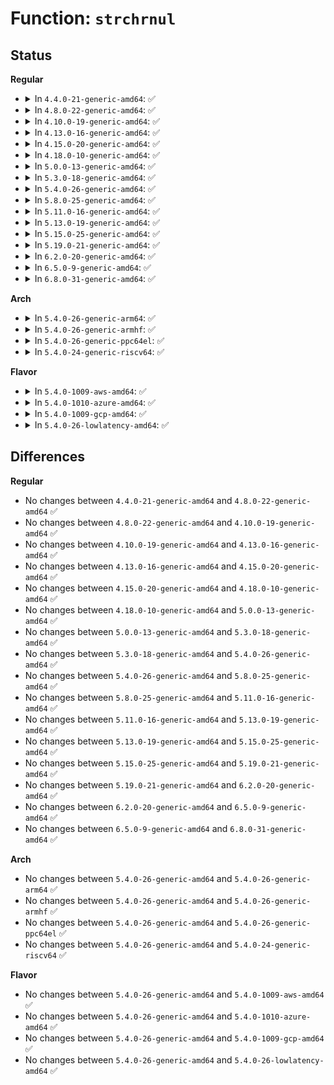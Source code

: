 # Function: <code>strchrnul</code>

## Status
<b>Regular</b>
<ul>
<li>
<details>
<summary>In <code>4.4.0-21-generic-amd64</code>: ✅</summary>

```c
char * strchrnul(const char * s, int c)
```

```json
{
  "name": "strchrnul",
  "collision_type": "Unique Global",
  "inline_type": "No",
  "funcs": [
    {
      "addr": 18446744071582980592,
      "name": "strchrnul",
      "external": true,
      "loc": "lib/string.c:388",
      "file": "lib/string.c",
      "inline": "seen, unknown",
      "caller_inline": [],
      "caller_func": [
        "kernel/debug/kdb/kdb_io.c:vkdb_printf",
        "security/integrity/ima/ima_template.c:template_desc_init_fields",
        "lib/bitmap.c:bitmap_parselist"
      ]
    }
  ],
  "symbols": [
    {
      "addr": 18446744071582980592,
      "name": "strchrnul",
      "section": ".text",
      "bind": "STB_GLOBAL",
      "size": 40
    }
  ]
}
```
</details>
</li>
<li>
<details>
<summary>In <code>4.8.0-22-generic-amd64</code>: ✅</summary>

```c
char * strchrnul(const char * s, int c)
```

```json
{
  "name": "strchrnul",
  "collision_type": "Unique Global",
  "inline_type": "No",
  "funcs": [
    {
      "addr": 18446744071583269808,
      "name": "strchrnul",
      "external": true,
      "loc": "lib/string.c:388",
      "file": "lib/string.c",
      "inline": "seen, unknown",
      "caller_inline": [],
      "caller_func": [
        "kernel/debug/kdb/kdb_io.c:vkdb_printf",
        "security/integrity/ima/ima_template.c:template_desc_init_fields",
        "lib/bitmap.c:bitmap_parselist"
      ]
    }
  ],
  "symbols": [
    {
      "addr": 18446744071583269808,
      "name": "strchrnul",
      "section": ".text",
      "bind": "STB_GLOBAL",
      "size": 40
    }
  ]
}
```
</details>
</li>
<li>
<details>
<summary>In <code>4.10.0-19-generic-amd64</code>: ✅</summary>

```c
char * strchrnul(const char * s, int c)
```

```json
{
  "name": "strchrnul",
  "collision_type": "Unique Global",
  "inline_type": "No",
  "funcs": [
    {
      "addr": 18446744071583388576,
      "name": "strchrnul",
      "external": true,
      "loc": "lib/string.c:388",
      "file": "lib/string.c",
      "inline": "seen, unknown",
      "caller_inline": [],
      "caller_func": [
        "kernel/debug/kdb/kdb_io.c:vkdb_printf",
        "lib/bitmap.c:bitmap_parselist"
      ]
    }
  ],
  "symbols": [
    {
      "addr": 18446744071583388576,
      "name": "strchrnul",
      "section": ".text",
      "bind": "STB_GLOBAL",
      "size": 40
    }
  ]
}
```
</details>
</li>
<li>
<details>
<summary>In <code>4.13.0-16-generic-amd64</code>: ✅</summary>

```c
char * strchrnul(const char * s, int c)
```

```json
{
  "name": "strchrnul",
  "collision_type": "Unique Global",
  "inline_type": "No",
  "funcs": [
    {
      "addr": 18446744071588245088,
      "name": "strchrnul",
      "external": true,
      "loc": "lib/string.c:388",
      "file": "lib/string.c",
      "inline": "seen, unknown",
      "caller_inline": [],
      "caller_func": [
        "kernel/debug/kdb/kdb_io.c:vkdb_printf",
        "lib/bitmap.c:bitmap_parselist",
        "drivers/pci/endpoint/pci-epf-core.c:pci_epf_create"
      ]
    }
  ],
  "symbols": [
    {
      "addr": 18446744071588245088,
      "name": "strchrnul",
      "section": ".text",
      "bind": "STB_GLOBAL",
      "size": 40
    }
  ]
}
```
</details>
</li>
<li>
<details>
<summary>In <code>4.15.0-20-generic-amd64</code>: ✅</summary>

```c
char * strchrnul(const char * s, int c)
```

```json
{
  "name": "strchrnul",
  "collision_type": "Unique Global",
  "inline_type": "No",
  "funcs": [
    {
      "addr": 18446744071588796512,
      "name": "strchrnul",
      "external": true,
      "loc": "lib/string.c:389",
      "file": "lib/string.c",
      "inline": "seen, unknown",
      "caller_inline": [],
      "caller_func": [
        "kernel/debug/kdb/kdb_io.c:vkdb_printf",
        "lib/bitmap.c:bitmap_parselist",
        "drivers/pci/endpoint/pci-epf-core.c:pci_epf_create"
      ]
    }
  ],
  "symbols": [
    {
      "addr": 18446744071588796512,
      "name": "strchrnul",
      "section": ".text",
      "bind": "STB_GLOBAL",
      "size": 40
    }
  ]
}
```
</details>
</li>
<li>
<details>
<summary>In <code>4.18.0-10-generic-amd64</code>: ✅</summary>

```c
char * strchrnul(const char * s, int c)
```

```json
{
  "name": "strchrnul",
  "collision_type": "Unique Global",
  "inline_type": "No",
  "funcs": [
    {
      "addr": 18446744071589174624,
      "name": "strchrnul",
      "external": true,
      "loc": "lib/string.c:389",
      "file": "lib/string.c",
      "inline": "seen, unknown",
      "caller_inline": [],
      "caller_func": [
        "kernel/debug/kdb/kdb_io.c:vkdb_printf",
        "lib/bitmap.c:bitmap_parselist",
        "drivers/pci/endpoint/pci-epf-core.c:pci_epf_create"
      ]
    }
  ],
  "symbols": [
    {
      "addr": 18446744071589174624,
      "name": "strchrnul",
      "section": ".text",
      "bind": "STB_GLOBAL",
      "size": 35
    }
  ]
}
```
</details>
</li>
<li>
<details>
<summary>In <code>5.0.0-13-generic-amd64</code>: ✅</summary>

```c
char * strchrnul(const char * s, int c)
```

```json
{
  "name": "strchrnul",
  "collision_type": "Unique Global",
  "inline_type": "No",
  "funcs": [
    {
      "addr": 18446744071589404544,
      "name": "strchrnul",
      "external": true,
      "loc": "lib/string.c:390",
      "file": "lib/string.c",
      "inline": "seen, unknown",
      "caller_inline": [],
      "caller_func": [
        "kernel/debug/kdb/kdb_io.c:vkdb_printf",
        "lib/bitmap.c:bitmap_parselist",
        "drivers/pci/pci.c:pci_dev_str_match",
        "drivers/pci/endpoint/pci-epf-core.c:pci_epf_create"
      ]
    }
  ],
  "symbols": [
    {
      "addr": 18446744071589404544,
      "name": "strchrnul",
      "section": ".text",
      "bind": "STB_GLOBAL",
      "size": 35
    }
  ]
}
```
</details>
</li>
<li>
<details>
<summary>In <code>5.3.0-18-generic-amd64</code>: ✅</summary>

```c
char * strchrnul(const char * s, int c)
```

```json
{
  "name": "strchrnul",
  "collision_type": "Unique Global",
  "inline_type": "No",
  "funcs": [
    {
      "addr": 18446744071589860432,
      "name": "strchrnul",
      "external": true,
      "loc": "lib/string.c:426",
      "file": "lib/string.c",
      "inline": "seen, unknown",
      "caller_inline": [],
      "caller_func": [
        "arch/x86/kernel/cpu/resctrl/rdtgroup.c:rdtgroup_cpus_write",
        "kernel/workqueue.c:wq_unbound_cpumask_store",
        "kernel/workqueue.c:wq_cpumask_store",
        "kernel/debug/kdb/kdb_io.c:vkdb_printf",
        "mm/slub.c:kmem_cache_flags",
        "drivers/pci/pci.c:pci_dev_str_match",
        "drivers/pci/endpoint/pci-epf-core.c:pci_epf_create"
      ]
    }
  ],
  "symbols": [
    {
      "addr": 18446744071589860432,
      "name": "strchrnul",
      "section": ".text",
      "bind": "STB_GLOBAL",
      "size": 30
    }
  ]
}
```
</details>
</li>
<li>
<details>
<summary>In <code>5.4.0-26-generic-amd64</code>: ✅</summary>

```c
char * strchrnul(const char * s, int c)
```

```json
{
  "name": "strchrnul",
  "collision_type": "Unique Global",
  "inline_type": "No",
  "funcs": [
    {
      "addr": 18446744071590085920,
      "name": "strchrnul",
      "external": true,
      "loc": "lib/string.c:428",
      "file": "lib/string.c",
      "inline": "seen, unknown",
      "caller_inline": [],
      "caller_func": [
        "arch/x86/kernel/cpu/resctrl/rdtgroup.c:rdtgroup_cpus_write",
        "kernel/workqueue.c:wq_unbound_cpumask_store",
        "kernel/workqueue.c:wq_cpumask_store",
        "kernel/debug/kdb/kdb_io.c:vkdb_printf",
        "mm/slub.c:kmem_cache_flags",
        "drivers/pci/pci.c:pci_dev_str_match",
        "drivers/pci/endpoint/pci-epf-core.c:pci_epf_create"
      ]
    }
  ],
  "symbols": [
    {
      "addr": 18446744071590085920,
      "name": "strchrnul",
      "section": ".text",
      "bind": "STB_GLOBAL",
      "size": 30
    }
  ]
}
```
</details>
</li>
<li>
<details>
<summary>In <code>5.8.0-25-generic-amd64</code>: ✅</summary>

```c
char * strchrnul(const char * s, int c)
```

```json
{
  "name": "strchrnul",
  "collision_type": "Unique Global",
  "inline_type": "No",
  "funcs": [
    {
      "addr": 18446744071585083744,
      "name": "strchrnul",
      "external": true,
      "loc": "lib/string.c:452",
      "file": "lib/string.c",
      "inline": "seen, unknown",
      "caller_inline": [],
      "caller_func": [
        "kernel/debug/kdb/kdb_io.c:vkdb_printf",
        "mm/slub.c:kmem_cache_flags",
        "drivers/pci/pci.c:pci_dev_str_match_path",
        "drivers/pci/endpoint/pci-epf-core.c:pci_epf_create"
      ]
    }
  ],
  "symbols": [
    {
      "addr": 18446744071585083744,
      "name": "strchrnul",
      "section": ".text",
      "bind": "STB_GLOBAL",
      "size": 30
    }
  ]
}
```
</details>
</li>
<li>
<details>
<summary>In <code>5.11.0-16-generic-amd64</code>: ✅</summary>

```c
char * strchrnul(const char * s, int c)
```

```json
{
  "name": "strchrnul",
  "collision_type": "Unique Global",
  "inline_type": "No",
  "funcs": [
    {
      "addr": 18446744071585232912,
      "name": "strchrnul",
      "external": true,
      "loc": "lib/string.c:449",
      "file": "lib/string.c",
      "inline": "seen, unknown",
      "caller_inline": [],
      "caller_func": [
        "kernel/debug/kdb/kdb_io.c:vkdb_printf",
        "mm/slub.c:kmem_cache_flags",
        "security/tomoyo/util.c:tomoyo_get_domainname",
        "drivers/pci/pci.c:pci_dev_str_match_path",
        "drivers/pci/endpoint/pci-epf-core.c:pci_epf_create"
      ]
    }
  ],
  "symbols": [
    {
      "addr": 18446744071585232912,
      "name": "strchrnul",
      "section": ".text",
      "bind": "STB_GLOBAL",
      "size": 30
    }
  ]
}
```
</details>
</li>
<li>
<details>
<summary>In <code>5.13.0-19-generic-amd64</code>: ✅</summary>

```c
char * strchrnul(const char * s, int c)
```

```json
{
  "name": "strchrnul",
  "collision_type": "Unique Global",
  "inline_type": "No",
  "funcs": [
    {
      "addr": 18446744071585115792,
      "name": "strchrnul",
      "external": true,
      "loc": "lib/string.c:449",
      "file": "lib/string.c",
      "inline": "seen, unknown",
      "caller_inline": [],
      "caller_func": [
        "kernel/debug/kdb/kdb_io.c:vkdb_printf",
        "mm/slub.c:kmem_cache_flags",
        "security/tomoyo/util.c:tomoyo_get_domainname",
        "drivers/pci/pci.c:pci_dev_str_match_path",
        "drivers/pci/endpoint/pci-epf-core.c:pci_epf_create"
      ]
    }
  ],
  "symbols": [
    {
      "addr": 18446744071585115792,
      "name": "strchrnul",
      "section": ".text",
      "bind": "STB_GLOBAL",
      "size": 30
    }
  ]
}
```
</details>
</li>
<li>
<details>
<summary>In <code>5.15.0-25-generic-amd64</code>: ✅</summary>

```c
char * strchrnul(const char * s, int c)
```

```json
{
  "name": "strchrnul",
  "collision_type": "Unique Global",
  "inline_type": "No",
  "funcs": [
    {
      "addr": 18446744071585564480,
      "name": "strchrnul",
      "external": true,
      "loc": "lib/string.c:450",
      "file": "lib/string.c",
      "inline": "seen, unknown",
      "caller_inline": [],
      "caller_func": [
        "kernel/debug/kdb/kdb_io.c:vkdb_printf",
        "mm/slub.c:kmem_cache_flags",
        "security/tomoyo/util.c:tomoyo_get_domainname",
        "drivers/pci/pci.c:pci_dev_str_match_path",
        "drivers/pci/endpoint/pci-epf-core.c:pci_epf_create"
      ]
    }
  ],
  "symbols": [
    {
      "addr": 18446744071585564480,
      "name": "strchrnul",
      "section": ".text",
      "bind": "STB_GLOBAL",
      "size": 30
    }
  ]
}
```
</details>
</li>
<li>
<details>
<summary>In <code>5.19.0-21-generic-amd64</code>: ✅</summary>

```c
char * strchrnul(const char * s, int c)
```

```json
{
  "name": "strchrnul",
  "collision_type": "Unique Global",
  "inline_type": "No",
  "funcs": [
    {
      "addr": 18446744071586717072,
      "name": "strchrnul",
      "external": true,
      "loc": "lib/string.c:411",
      "file": "lib/string.c",
      "inline": "seen, unknown",
      "caller_inline": [],
      "caller_func": [
        "kernel/debug/kdb/kdb_io.c:vkdb_printf",
        "mm/slub.c:kmem_cache_flags",
        "security/tomoyo/util.c:tomoyo_get_domainname",
        "security/integrity/ima/ima_template.c:template_desc_init_fields",
        "drivers/pci/pci.c:pci_dev_str_match_path",
        "drivers/pci/endpoint/pci-epf-core.c:pci_epf_create"
      ]
    }
  ],
  "symbols": [
    {
      "addr": 18446744071586717072,
      "name": "strchrnul",
      "section": ".text",
      "bind": "STB_GLOBAL",
      "size": 40
    }
  ]
}
```
</details>
</li>
<li>
<details>
<summary>In <code>6.2.0-20-generic-amd64</code>: ✅</summary>

```c
char * strchrnul(const char * s, int c)
```

```json
{
  "name": "strchrnul",
  "collision_type": "Unique Global",
  "inline_type": "No",
  "funcs": [
    {
      "addr": 18446744071595879216,
      "name": "strchrnul",
      "external": true,
      "loc": "lib/string.c:346",
      "file": "lib/string.c",
      "inline": "seen, unknown",
      "caller_inline": [],
      "caller_func": [
        "kernel/debug/kdb/kdb_io.c:vkdb_printf",
        "mm/slub.c:kmem_cache_flags",
        "security/tomoyo/util.c:tomoyo_get_domainname",
        "security/integrity/ima/ima_template.c:template_desc_init_fields",
        "drivers/pci/pci.c:pci_dev_str_match_path",
        "drivers/pci/endpoint/pci-epf-core.c:pci_epf_create"
      ]
    }
  ],
  "symbols": [
    {
      "addr": 18446744071595879216,
      "name": "strchrnul",
      "section": ".text",
      "bind": "STB_GLOBAL",
      "size": 40
    }
  ]
}
```
</details>
</li>
<li>
<details>
<summary>In <code>6.5.0-9-generic-amd64</code>: ✅</summary>

```c
char * strchrnul(const char * s, int c)
```

```json
{
  "name": "strchrnul",
  "collision_type": "Unique Global",
  "inline_type": "No",
  "funcs": [
    {
      "addr": 18446744071596396592,
      "name": "strchrnul",
      "external": true,
      "loc": "lib/string.c:346",
      "file": "lib/string.c",
      "inline": "seen, unknown",
      "caller_inline": [],
      "caller_func": [
        "kernel/debug/kdb/kdb_io.c:vkdb_printf",
        "mm/slub.c:kmem_cache_flags",
        "security/tomoyo/util.c:tomoyo_get_domainname",
        "security/integrity/ima/ima_template.c:template_desc_init_fields",
        "drivers/pci/pci.c:pci_dev_str_match_path",
        "drivers/pci/endpoint/pci-epf-core.c:pci_epf_create"
      ]
    }
  ],
  "symbols": [
    {
      "addr": 18446744071596396592,
      "name": "strchrnul",
      "section": ".text",
      "bind": "STB_GLOBAL",
      "size": 49
    }
  ]
}
```
</details>
</li>
<li>
<details>
<summary>In <code>6.8.0-31-generic-amd64</code>: ✅</summary>

```c
char * strchrnul(const char * s, int c)
```

```json
{
  "name": "strchrnul",
  "collision_type": "Unique Global",
  "inline_type": "No",
  "funcs": [
    {
      "addr": 18446744071597291824,
      "name": "strchrnul",
      "external": true,
      "loc": "lib/string.c:331",
      "file": "lib/string.c",
      "inline": "seen, unknown",
      "caller_inline": [],
      "caller_func": [
        "kernel/debug/kdb/kdb_io.c:vkdb_printf",
        "mm/slub.c:kmem_cache_flags",
        "security/tomoyo/util.c:tomoyo_get_domainname",
        "security/integrity/ima/ima_template.c:template_desc_init_fields",
        "drivers/pci/pci.c:pci_dev_str_match_path",
        "drivers/pci/endpoint/pci-epf-core.c:pci_epf_create",
        "drivers/base/property.c:fwnode_name_eq"
      ]
    }
  ],
  "symbols": [
    {
      "addr": 18446744071597291824,
      "name": "strchrnul",
      "section": ".text",
      "bind": "STB_GLOBAL",
      "size": 49
    }
  ]
}
```
</details>
</li>
</ul>
<b>Arch</b>
<ul>
<li>
<details>
<summary>In <code>5.4.0-26-generic-arm64</code>: ✅</summary>

```c
char * strchrnul(const char * s, int c)
```

```json
{
  "name": "strchrnul",
  "collision_type": "Unique Global",
  "inline_type": "No",
  "funcs": [
    {
      "addr": 18446603336503863720,
      "name": "strchrnul",
      "external": true,
      "loc": "lib/string.c:428",
      "file": "lib/string.c",
      "inline": "seen, unknown",
      "caller_inline": [],
      "caller_func": [
        "kernel/workqueue.c:wq_unbound_cpumask_store",
        "kernel/workqueue.c:wq_cpumask_store",
        "kernel/debug/kdb/kdb_io.c:vkdb_printf",
        "mm/slub.c:kmem_cache_flags",
        "drivers/pci/pci.c:pci_dev_str_match",
        "drivers/pci/endpoint/pci-epf-core.c:pci_epf_create",
        "drivers/of/base.c:of_find_node_opts_by_path",
        "drivers/of/base.c:__of_find_node_by_full_path",
        "drivers/of/base.c:of_node_name_eq",
        "drivers/of/fdt.c:early_init_dt_scan_chosen_stdout",
        "lib/vsprintf.c:device_node_string"
      ]
    }
  ],
  "symbols": [
    {
      "addr": 18446603336503863720,
      "name": "strchrnul",
      "section": ".text",
      "bind": "STB_GLOBAL",
      "size": 36
    }
  ]
}
```
</details>
</li>
<li>
<details>
<summary>In <code>5.4.0-26-generic-armhf</code>: ✅</summary>

```c
char * strchrnul(const char * s, int c)
```

```json
{
  "name": "strchrnul",
  "collision_type": "Unique Global",
  "inline_type": "No",
  "funcs": [
    {
      "addr": 3236491476,
      "name": "strchrnul",
      "external": true,
      "loc": "lib/string.c:428",
      "file": "lib/string.c",
      "inline": "seen, unknown",
      "caller_inline": [],
      "caller_func": [
        "kernel/workqueue.c:wq_unbound_cpumask_store",
        "kernel/workqueue.c:wq_cpumask_store",
        "kernel/debug/kdb/kdb_io.c:vkdb_printf",
        "mm/slub.c:kmem_cache_flags",
        "drivers/pci/pci.c:pci_dev_str_match",
        "drivers/pci/endpoint/pci-epf-core.c:pci_epf_create",
        "drivers/of/base.c:of_find_node_opts_by_path",
        "drivers/of/base.c:__of_find_node_by_full_path",
        "drivers/of/base.c:of_node_name_eq",
        "drivers/of/fdt.c:early_init_dt_scan_chosen_stdout",
        "lib/vsprintf.c:device_node_string"
      ]
    }
  ],
  "symbols": [
    {
      "addr": 3236491476,
      "name": "strchrnul",
      "section": ".text",
      "bind": "STB_GLOBAL",
      "size": 60
    }
  ]
}
```
</details>
</li>
<li>
<details>
<summary>In <code>5.4.0-26-generic-ppc64el</code>: ✅</summary>

```c
char * strchrnul(const char * s, int c)
```

```json
{
  "name": "strchrnul",
  "collision_type": "Unique Global",
  "inline_type": "No",
  "funcs": [
    {
      "addr": 13835058055297722496,
      "name": "strchrnul",
      "external": true,
      "loc": "lib/string.c:428",
      "file": "lib/string.c",
      "inline": "seen, unknown",
      "caller_inline": [],
      "caller_func": [
        "kernel/workqueue.c:wq_unbound_cpumask_store",
        "kernel/workqueue.c:wq_cpumask_store",
        "kernel/debug/kdb/kdb_io.c:vkdb_printf",
        "mm/slub.c:kmem_cache_flags",
        "drivers/pci/pci.c:pci_dev_str_match",
        "drivers/pci/endpoint/pci-epf-core.c:pci_epf_create",
        "drivers/of/base.c:of_find_node_opts_by_path",
        "drivers/of/base.c:__of_find_node_by_full_path",
        "drivers/of/base.c:of_node_name_eq",
        "drivers/of/fdt.c:early_init_dt_scan_chosen_stdout",
        "lib/vsprintf.c:device_node_string"
      ]
    }
  ],
  "symbols": [
    {
      "addr": 13835058055297722496,
      "name": "strchrnul",
      "section": ".text",
      "bind": "STB_GLOBAL",
      "size": 56
    }
  ]
}
```
</details>
</li>
<li>
<details>
<summary>In <code>5.4.0-24-generic-riscv64</code>: ✅</summary>

```c
char * strchrnul(const char * s, int c)
```

```json
{
  "name": "strchrnul",
  "collision_type": "Unique Global",
  "inline_type": "No",
  "funcs": [
    {
      "addr": 18446743936279759470,
      "name": "strchrnul",
      "external": true,
      "loc": "lib/string.c:428",
      "file": "lib/string.c",
      "inline": "seen, unknown",
      "caller_inline": [],
      "caller_func": [
        "kernel/workqueue.c:wq_unbound_cpumask_store",
        "kernel/workqueue.c:wq_cpumask_store",
        "mm/slub.c:kmem_cache_flags",
        "security/integrity/ima/ima_template.c:template_desc_init_fields",
        "drivers/pci/pci.c:pci_dev_str_match",
        "drivers/pci/endpoint/pci-epf-core.c:pci_epf_create",
        "drivers/of/base.c:of_find_node_opts_by_path",
        "drivers/of/base.c:__of_find_node_by_full_path",
        "drivers/of/base.c:of_node_name_eq",
        "drivers/of/fdt.c:early_init_dt_scan_chosen_stdout",
        "lib/vsprintf.c:device_node_string"
      ]
    }
  ],
  "symbols": [
    {
      "addr": 18446743936279759470,
      "name": "strchrnul",
      "section": ".text",
      "bind": "STB_GLOBAL",
      "size": 34
    }
  ]
}
```
</details>
</li>
</ul>
<b>Flavor</b>
<ul>
<li>
<details>
<summary>In <code>5.4.0-1009-aws-amd64</code>: ✅</summary>

```c
char * strchrnul(const char * s, int c)
```

```json
{
  "name": "strchrnul",
  "collision_type": "Unique Global",
  "inline_type": "No",
  "funcs": [
    {
      "addr": 18446744071589688176,
      "name": "strchrnul",
      "external": true,
      "loc": "lib/string.c:428",
      "file": "lib/string.c",
      "inline": "seen, unknown",
      "caller_inline": [],
      "caller_func": [
        "arch/x86/kernel/cpu/resctrl/rdtgroup.c:rdtgroup_cpus_write",
        "kernel/workqueue.c:wq_unbound_cpumask_store",
        "kernel/workqueue.c:wq_cpumask_store",
        "kernel/debug/kdb/kdb_io.c:vkdb_printf",
        "mm/slub.c:kmem_cache_flags",
        "drivers/pci/pci.c:pci_dev_str_match",
        "drivers/pci/endpoint/pci-epf-core.c:pci_epf_create"
      ]
    }
  ],
  "symbols": [
    {
      "addr": 18446744071589688176,
      "name": "strchrnul",
      "section": ".text",
      "bind": "STB_GLOBAL",
      "size": 30
    }
  ]
}
```
</details>
</li>
<li>
<details>
<summary>In <code>5.4.0-1010-azure-amd64</code>: ✅</summary>

```c
char * strchrnul(const char * s, int c)
```

```json
{
  "name": "strchrnul",
  "collision_type": "Unique Global",
  "inline_type": "No",
  "funcs": [
    {
      "addr": 18446744071589413968,
      "name": "strchrnul",
      "external": true,
      "loc": "lib/string.c:428",
      "file": "lib/string.c",
      "inline": "seen, unknown",
      "caller_inline": [],
      "caller_func": [
        "arch/x86/kernel/cpu/resctrl/rdtgroup.c:rdtgroup_cpus_write",
        "kernel/workqueue.c:wq_unbound_cpumask_store",
        "kernel/workqueue.c:wq_cpumask_store",
        "kernel/debug/kdb/kdb_io.c:vkdb_printf",
        "mm/slub.c:kmem_cache_flags",
        "drivers/pci/pci.c:pci_dev_str_match",
        "drivers/pci/endpoint/pci-epf-core.c:pci_epf_create"
      ]
    }
  ],
  "symbols": [
    {
      "addr": 18446744071589413968,
      "name": "strchrnul",
      "section": ".text",
      "bind": "STB_GLOBAL",
      "size": 30
    }
  ]
}
```
</details>
</li>
<li>
<details>
<summary>In <code>5.4.0-1009-gcp-amd64</code>: ✅</summary>

```c
char * strchrnul(const char * s, int c)
```

```json
{
  "name": "strchrnul",
  "collision_type": "Unique Global",
  "inline_type": "No",
  "funcs": [
    {
      "addr": 18446744071590131552,
      "name": "strchrnul",
      "external": true,
      "loc": "lib/string.c:428",
      "file": "lib/string.c",
      "inline": "seen, unknown",
      "caller_inline": [],
      "caller_func": [
        "arch/x86/kernel/cpu/resctrl/rdtgroup.c:rdtgroup_cpus_write",
        "kernel/workqueue.c:wq_unbound_cpumask_store",
        "kernel/workqueue.c:wq_cpumask_store",
        "kernel/debug/kdb/kdb_io.c:vkdb_printf",
        "mm/slub.c:kmem_cache_flags",
        "drivers/pci/pci.c:pci_dev_str_match",
        "drivers/pci/endpoint/pci-epf-core.c:pci_epf_create"
      ]
    }
  ],
  "symbols": [
    {
      "addr": 18446744071590131552,
      "name": "strchrnul",
      "section": ".text",
      "bind": "STB_GLOBAL",
      "size": 30
    }
  ]
}
```
</details>
</li>
<li>
<details>
<summary>In <code>5.4.0-26-lowlatency-amd64</code>: ✅</summary>

```c
char * strchrnul(const char * s, int c)
```

```json
{
  "name": "strchrnul",
  "collision_type": "Unique Global",
  "inline_type": "No",
  "funcs": [
    {
      "addr": 18446744071590181936,
      "name": "strchrnul",
      "external": true,
      "loc": "lib/string.c:428",
      "file": "lib/string.c",
      "inline": "seen, unknown",
      "caller_inline": [],
      "caller_func": [
        "arch/x86/kernel/cpu/resctrl/rdtgroup.c:rdtgroup_cpus_write",
        "kernel/workqueue.c:wq_unbound_cpumask_store",
        "kernel/workqueue.c:wq_cpumask_store",
        "kernel/debug/kdb/kdb_io.c:vkdb_printf",
        "mm/slub.c:kmem_cache_flags",
        "drivers/pci/pci.c:pci_dev_str_match",
        "drivers/pci/endpoint/pci-epf-core.c:pci_epf_create"
      ]
    }
  ],
  "symbols": [
    {
      "addr": 18446744071590181936,
      "name": "strchrnul",
      "section": ".text",
      "bind": "STB_GLOBAL",
      "size": 30
    }
  ]
}
```
</details>
</li>
</ul>

## Differences
<b>Regular</b>
<ul>
<li>
No changes between <code>4.4.0-21-generic-amd64</code> and <code>4.8.0-22-generic-amd64</code> ✅
</li>
<li>
No changes between <code>4.8.0-22-generic-amd64</code> and <code>4.10.0-19-generic-amd64</code> ✅
</li>
<li>
No changes between <code>4.10.0-19-generic-amd64</code> and <code>4.13.0-16-generic-amd64</code> ✅
</li>
<li>
No changes between <code>4.13.0-16-generic-amd64</code> and <code>4.15.0-20-generic-amd64</code> ✅
</li>
<li>
No changes between <code>4.15.0-20-generic-amd64</code> and <code>4.18.0-10-generic-amd64</code> ✅
</li>
<li>
No changes between <code>4.18.0-10-generic-amd64</code> and <code>5.0.0-13-generic-amd64</code> ✅
</li>
<li>
No changes between <code>5.0.0-13-generic-amd64</code> and <code>5.3.0-18-generic-amd64</code> ✅
</li>
<li>
No changes between <code>5.3.0-18-generic-amd64</code> and <code>5.4.0-26-generic-amd64</code> ✅
</li>
<li>
No changes between <code>5.4.0-26-generic-amd64</code> and <code>5.8.0-25-generic-amd64</code> ✅
</li>
<li>
No changes between <code>5.8.0-25-generic-amd64</code> and <code>5.11.0-16-generic-amd64</code> ✅
</li>
<li>
No changes between <code>5.11.0-16-generic-amd64</code> and <code>5.13.0-19-generic-amd64</code> ✅
</li>
<li>
No changes between <code>5.13.0-19-generic-amd64</code> and <code>5.15.0-25-generic-amd64</code> ✅
</li>
<li>
No changes between <code>5.15.0-25-generic-amd64</code> and <code>5.19.0-21-generic-amd64</code> ✅
</li>
<li>
No changes between <code>5.19.0-21-generic-amd64</code> and <code>6.2.0-20-generic-amd64</code> ✅
</li>
<li>
No changes between <code>6.2.0-20-generic-amd64</code> and <code>6.5.0-9-generic-amd64</code> ✅
</li>
<li>
No changes between <code>6.5.0-9-generic-amd64</code> and <code>6.8.0-31-generic-amd64</code> ✅
</li>
</ul>
<b>Arch</b>
<ul>
<li>
No changes between <code>5.4.0-26-generic-amd64</code> and <code>5.4.0-26-generic-arm64</code> ✅
</li>
<li>
No changes between <code>5.4.0-26-generic-amd64</code> and <code>5.4.0-26-generic-armhf</code> ✅
</li>
<li>
No changes between <code>5.4.0-26-generic-amd64</code> and <code>5.4.0-26-generic-ppc64el</code> ✅
</li>
<li>
No changes between <code>5.4.0-26-generic-amd64</code> and <code>5.4.0-24-generic-riscv64</code> ✅
</li>
</ul>
<b>Flavor</b>
<ul>
<li>
No changes between <code>5.4.0-26-generic-amd64</code> and <code>5.4.0-1009-aws-amd64</code> ✅
</li>
<li>
No changes between <code>5.4.0-26-generic-amd64</code> and <code>5.4.0-1010-azure-amd64</code> ✅
</li>
<li>
No changes between <code>5.4.0-26-generic-amd64</code> and <code>5.4.0-1009-gcp-amd64</code> ✅
</li>
<li>
No changes between <code>5.4.0-26-generic-amd64</code> and <code>5.4.0-26-lowlatency-amd64</code> ✅
</li>
</ul>
